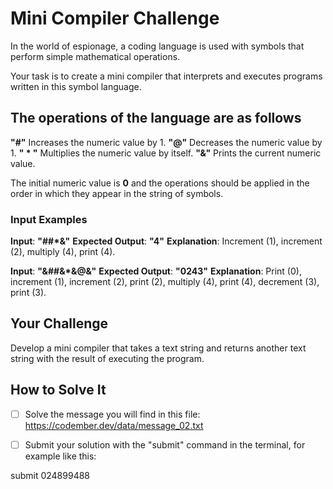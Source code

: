 # Mini Compiler Challenge

In the world of espionage, a coding language is used with symbols that perform simple mathematical operations.

Your task is to create a mini compiler that interprets and executes programs written in this symbol language.

## The operations of the language are as follows

**"#"** Increases the numeric value by 1.
**"@"** Decreases the numeric value by 1.
**" * "** Multiplies the numeric value by itself.
**"&"** Prints the current numeric value.

The initial numeric value is **0** and the operations should be applied in the order in which they appear in the string of symbols.

### Input Examples

**Input**: **"##*&"**
**Expected Output**: **"4"**
**Explanation**: Increment (1), increment (2), multiply (4), print (4).

**Input**: **"&##&*&@&"**
**Expected Output**: **"0243"**
**Explanation**: Print (0), increment (1), increment (2), print (2), multiply (4), print (4), decrement (3), print (3).

## Your Challenge

Develop a mini compiler that takes a text string and returns another text string with the result of executing the program.

## How to Solve It

- [ ] Solve the message you will find in this file: <https://codember.dev/data/message_02.txt>

- [ ] Submit your solution with the "submit" command in the terminal, for example like this:

submit 024899488

